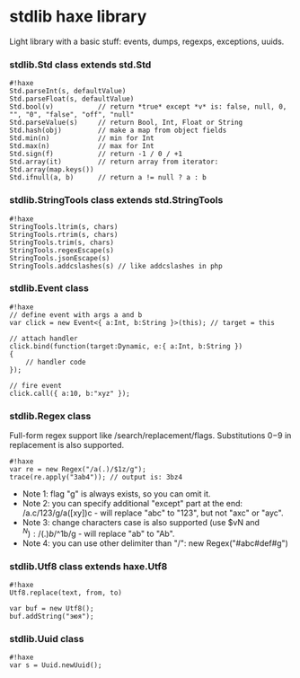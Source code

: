 # stdlib haxe library #

Light library with a basic stuff: events, dumps, regexps, exceptions, uuids.

### stdlib.Std class extends std.Std ###
```
#!haxe
Std.parseInt(s, defaultValue)
Std.parseFloat(s, defaultValue)
Std.bool(v)           // return *true* except *v* is: false, null, 0, "", "0", "false", "off", "null"
Std.parseValue(s)     // return Bool, Int, Float or String
Std.hash(obj)         // make a map from object fields
Std.min(n)            // min for Int
Std.max(n)            // max for Int
Std.sign(f)           // return -1 / 0 / +1
Std.array(it)         // return array from iterator: Std.array(map.keys())
Std.ifnull(a, b)      // return a != null ? a : b
```

### stdlib.StringTools class extends std.StringTools ###
```
#!haxe
StringTools.ltrim(s, chars)
StringTools.rtrim(s, chars)
StringTools.trim(s, chars)
StringTools.regexEscape(s)
StringTools.jsonEscape(s)
StringTools.addcslashes(s) // like addcslashes in php
```

### stdlib.Event class ###
```
#!haxe
// define event with args a and b
var click = new Event<{ a:Int, b:String }>(this); // target = this

// attach handler
click.bind(function(target:Dynamic, e:{ a:Int, b:String })
{
    // handler code
});

// fire event
click.call({ a:10, b:"xyz" });
```

### stdlib.Regex class ###
Full-form regex support like /search/replacement/flags. Substitutions $0-$9 in replacement is also supported.
```
#!haxe
var re = new Regex("/a(.)/$1z/g");
trace(re.apply("3ab4")); // output is: 3bz4
```
 * Note 1: flag "g" is always exists, so you can omit it.
 * Note 2: you can specify additional "except" part at the end: /a.c/123/g/a([xy])c - will replace "abc" to "123", but not "axc" or "ayc".
 * Note 3: change characters case is also supported (use $vN and $^N): /(.)b/$^1b/g - will replace "ab" to "Ab".
 * Note 4: you can use other delimiter than "/": new Regex("#abc#def#g")

### stdlib.Utf8 class extends haxe.Utf8 ###
```
#!haxe
Utf8.replace(text, from, to)

var buf = new Utf8();
buf.addString("эюя");
```

### stdlib.Uuid class ###
```
#!haxe
var s = Uuid.newUuid();
```